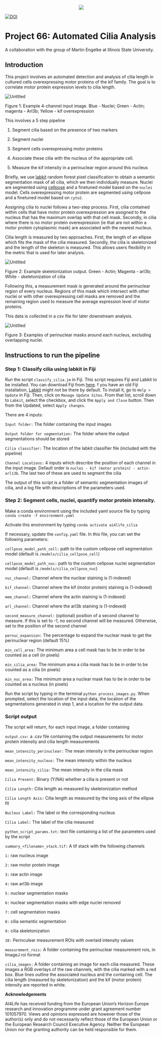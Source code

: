 <p align="center">
  <a href="https://ai4life.eurobioimaging.eu/open-calls/">
    <img src="https://github.com/ai4life-opencalls/.github/blob/main/AI4Life_banner_giraffe_nodes_OC.png?raw=true">
  </a>
</p>

[![DOI](https://zenodo.org/badge/748659546.svg)](https://zenodo.org/doi/10.5281/zenodo.10830120)

# Project 66: Automated Cilia Analysis

A collaboration with the group of Martin Engelke at Illinois State University. 

## Introduction

This project involves an automated detection and analysis of cilia length in cultured cells overexpressing motor proteins of the kif family. The goal is to correlate motor protein expression levels to cilia length.

![Untitled](ims/Untitled.png)

Figure 1: Example 4-channel input image. Blue - Nuclei; Green - Actin; magenta - Arl3b; Yellow - kif overexpression

This involves a 5 step pipeline

1) Segment cilia based on the presence of two markers

2) Segment nuclei 

3) Segment cells overexpressing motor proteins 

4) Associate these cilia with the nucleus of the appropriate cell.

5) Measure the kif intensity in a perinuclear region around this nucleus

Briefly, we use [labkit](https://imagej.net/plugins/labkit/) random forest pixel classification to obtain a semantic segmentation mask of all cilia, which we then individually measure. Nuclei are segmented using [cellpose](https://cellpose.readthedocs.io/en/latest/api.html) and a finetuned model based on the `nuclei` model. Cells overexpressing motor protein are segmented using cellpose and a finetuned model based on `cyto2`. 

Assigning cilia to nuclei follows a two-step process. First, cilia contained within cells that have motor protein overexpression are assigned to the nucleus that has the maximum overlap with that cell mask.  Secondly, in cilia where there is no motor protein overexpression (ie that are not within a motor protein cytoplasmic mask) are associated with the nearest nucleus. 

Cilia length is measured by two approaches. First, the length of an ellipse which fits the mask of the cilia measured. Secondly, the cilia is skeletonized and the length of the skeleton is measured. This allows users flexibility in the metric that is used for later analysis.

![Untitled](Project%2066%20Automated%20Cilia%20Analysis%20f1a15806e2ac44408fc43bcb2c1102c9/Untitled%201.png)

Figure 2: Example skeletonization output. Green - Actin; Magenta - arl3b; White - skeletonization of cilia 

Following this, a measurement mask is generated around the perinuclear region of every nucleus. Regions of this mask which intersect with other nuclei or with other overexpressing cell masks are removed and the remaining region used to measure the average expression level of motor proteins.

This data is collected in a csv file for later downstream analysis.

![Untitled](Project%2066%20Automated%20Cilia%20Analysis%20f1a15806e2ac44408fc43bcb2c1102c9/Untitled%202.png)

Figure 3: Examples of perinuclear masks around each nucleus, excluding overlapping nuclei.

## Instructions to run the pipeline

### Step 1: Classify cilia using labkit in Fiji

Run the script `classify_cilia.jm` in Fiji. This script requires Fiji and Labkit to be installed. You can download Fiji from [here](https://imagej.net/software/fiji/downloads). f you have an old Fiji installation, [Labkit](https://imagej.net/plugins/labkit/) might not be there by default. To install it, go to `Help > Update` in Fiji. Then, click on `Manage Update Sites`. From that list, scroll down to `Labkit`, select the checkbox, and click the `Apply and Close` button. Then from the Updated, select `Apply changes`.

There are 4 inputs:

`Input folder:` The folder containing the input images

`Output folder for segmentation:` The folder where the output segmentations should be stored

`Cilia classifier:` The location of the labkit classifier file (included with the pipeline)

`Channel Locations:` 4 inputs which describe the position of each channel in the input image. Default order is `nuclei - kif (motor protein) - actin- arl13b`. The last two of these are used to segment the cilia

The output of this script is a folder of semantic segmentation images of cilia, and a log file with descriptions of the parameters used.

### Step 2: Segment cells, nuclei, quantify motor protein intensity.

Make a conda environment using the included yaml source file by typing `conda create -f environment.yaml`

Activate this environment by typing `conda activate ai4life_cilia`

If necessary, update the `config.yaml` file. In this file, you can set the following parameters:

`cellpose_model_path_cell:` path to the custom cellpose cell segmentation model (default is `/models/cilia_cellpose_cell`) 

`cellpose_model_path_nuc:` path to the custom cellpose nuclei segmentation model (default is `/models/cilia_cellpose_nuc`) 

`nuc_channel:` Channel where the nuclear staining is (1-indexed)

`kif_channel:` Channel where the kif (motor protein) staining is (1-indexed)

`mem_channel:` Channel where the actin staining is (1-indexed)

`arl_channel:` Channel where the arl3b staining is (1-indexed)

`second_measure_channel:` (optional) position of a second channel to measure. If this is set to -1, no second channel will be measured. Otherwise, set to the position of the second channel

`pernuc_expansion:` The percentage to expand the nuclear mask to get the perinuclear region (default 15%)

`min_cell_area:` The minimum area a cell mask has to be in order to be counted as a cell (in pixels)

`min_cilia_area:` The minimum area a cilia mask has to be in order to be counted as a cilia (in pixels)

`min_nuc_area:` The minimum area a nuclear mask has to be in order to be counted as a nucleus (in pixels)

Run the script by typing in the terminal `python process_images.py`. When prompted, select the location of the input data, the location of the segmentations generated in step 1, and a location for the output data.

### Script output

The script will return, for each input image, a folder containing

`output.csv:` a .csv file containing the output measurements for motor protein intensity and cilia length measurements

`mean_intensity_perinuclear:` The mean intensity in the perinuclear region

`mean_intensity_nucleus:` The mean intensity within the nucleus

`mean_intensity_cilia:` The mean intensity in the cilia mask

`Cilia Present:` Binary (Y/NA) whether a cilia is present or not

`Cilia Length:` Cilia length as measured by skeletonization method

`Cilia Length Axis:` Cilia length as measured by the long axis of the ellipse fit

`Nucleus Label:` The label or the corresponding nucleus

`Cilia Label:` The label of the cilia measured

`python_script_params.txt:` text file containing a list of the parameters used by the script

`summary_<filename>_stack.tif:` A tif stack with the following channels

`1:` raw nucleus image

`2:` raw motor protein image

`3:` raw actin image

`4:` raw arl3b image

`5:` nuclear segmentation masks

`6:` nuclear segmentation masks with edge nuclei removed

`7:` cell segmentation masks

`8:` cilia semantic segmentation

`9:` cilia skeletonization

`10:` Perinculear measurement ROIs with overlaid intensity values

`measurement_rois:` A folder containing the perinuclear measurement rois, in ImageJ roi format

`cilia_images:` A folder containing an image for each cilia measured. These images a RGB overlays of the raw channels, with the cilia marked with a red box. Blue lines outline the associated nucleus and the containing cell. The cilia length (measured by skeletonization) and the kif (motor protein) intensity are reported in white.

**Acknowledgements**

AI4Life has received funding from the European Union’s Horizon Europe research and innovation programme under grant agreement number 101057970. Views and opinions expressed are however those of the author(s) only and do not necessarily reflect those of the European Union or the European Research Council Executive Agency. Neither the European Union nor the granting authority can be held responsible for them.
